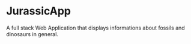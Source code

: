 # JurassicApp


A full stack Web Application that displays informations about fossils and dinosaurs in general.

